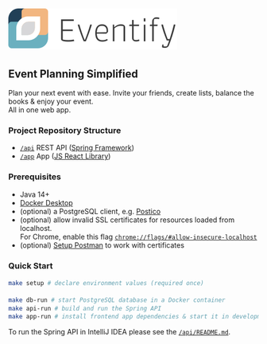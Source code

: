 # ![Logo Eventify](.github/logo.svg)

## Event Planning Simplified

Plan your next event with ease.
Invite your friends, create lists, balance the books & enjoy your event.  
All in one web app.

### Project Repository Structure

- [`/api`](https://github.com/kelzenberg/eventify/tree/master/api) REST API ([Spring Framework](https://spring.io/projects/spring-framework))
- [`/app`](https://github.com/kelzenberg/eventify/tree/master/app) App ([JS React Library](https://reactjs.org/))

### Prerequisites

- Java 14+
- [Docker Desktop](https://www.docker.com/products/docker-desktop)
- (optional) a PostgreSQL client, e.g. [Postico](https://eggerapps.at/postico)
- (optional) allow invalid SSL certificates for resources loaded from localhost.  
  For Chrome, enable this flag [`chrome://flags/#allow-insecure-localhost`](chrome://flags/#allow-insecure-localhost)
- (optional) [Setup Postman](https://learning.postman.com/docs/sending-requests/certificates/) to work with certificates

### Quick Start

```sh
make setup # declare environment values (required once)

make db-run # start PostgreSQL database in a Docker container
make api-run # build and run the Spring API
make app-run # install frontend app dependencies & start it in development mode
```

To run the Spring API in IntelliJ IDEA please see the [`/api/README.md`](https://github.com/kelzenberg/eventify/blob/master/api/README.md).
